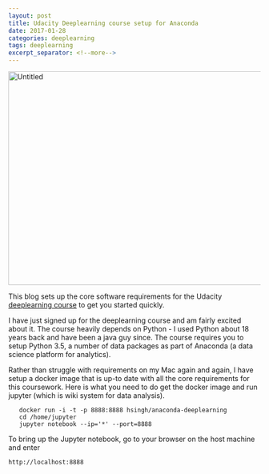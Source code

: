 ```yaml
---
layout: post
title: Udacity Deeplearning course setup for Anaconda
date: 2017-01-28
categories: deeplearning
tags: deeplearning
excerpt_separator: <!--more-->
---
```

<a data-flickr-embed="true"  href="https://www.flickr.com/photos/singh_harpreet/31869065812/in/album-72157678564264675/" title="Untitled"><img src="https://c1.staticflickr.com/1/714/31869065812_1f0d5dd549_z.jpg" width="640" height="427" alt="Untitled"></a><script async src="//embedr.flickr.com/assets/client-code.js" charset="utf-8"></script>

This blog sets up the core software requirements for the Udacity
[deeplearning
course](https://www.udacity.com/course/deep-learning-nanodegree-foundation--nd101) to get you started quickly.

<!--more-->
I have just signed up for the deeplearning course and am
fairly excited about it. The course heavily depends on Python - I used
Python about 18 years back and have been a java guy since. The course
requires you to setup Python 3.5, a number of data packages as part of
Anaconda (a data science platform for analytics).

Rather than struggle with requirements on my Mac again and again, I
have setup a docker image that is up-to date with all the core
requirements for this coursework. Here is what you need to do get the
docker image and run jupyter (which is wiki system for data analysis).

       docker run -i -t -p 8888:8888 hsingh/anaconda-deeplearning
       cd /home/jupyter
       jupyter notebook --ip='*' --port=8888

To bring up the Jupyter notebook, go to your browser on the host machine and enter
   
	http://localhost:8888